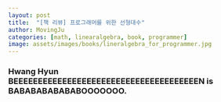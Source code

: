 ```yaml
---
layout: post
title:  "[책 리뷰] 프로그래머를 위한 선형대수"
author: MovingJu
categories: [math, linearalgebra, book, programmer]
image: assets/images/books/lineralgebra_for_programmer.jpg
---
```

### Hwang Hyun BEEEEEEEEEEEEEEEEEEEEEEEEEEEEEEEEEEEEEEN is BABABABABABABOOOOOOO.

